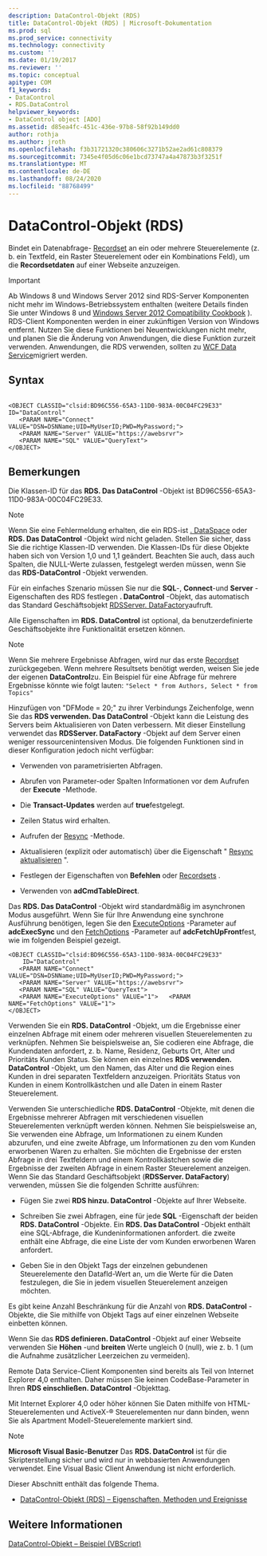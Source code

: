 ```yaml
---
description: DataControl-Objekt (RDS)
title: DataControl-Objekt (RDS) | Microsoft-Dokumentation
ms.prod: sql
ms.prod_service: connectivity
ms.technology: connectivity
ms.custom: ''
ms.date: 01/19/2017
ms.reviewer: ''
ms.topic: conceptual
apitype: COM
f1_keywords:
- DataControl
- RDS.DataControl
helpviewer_keywords:
- DataControl object [ADO]
ms.assetid: d85ea4fc-451c-436e-97b8-58f92b149dd0
author: rothja
ms.author: jroth
ms.openlocfilehash: f3b31721320c380606c3271b52ae2ad61c808379
ms.sourcegitcommit: 7345e4f05d6c06e1bcd73747a4a47873b3f3251f
ms.translationtype: MT
ms.contentlocale: de-DE
ms.lasthandoff: 08/24/2020
ms.locfileid: "88768499"
---
```

# <a name="datacontrol-object-rds"></a>DataControl-Objekt (RDS)
Bindet ein Datenabfrage- [Recordset](../ado-api/recordset-object-ado.md) an ein oder mehrere Steuerelemente (z. b. ein Textfeld, ein Raster Steuerelement oder ein Kombinations Feld), um die **Recordsetdaten** auf einer Webseite anzuzeigen.  
  
> [!IMPORTANT]
>  Ab Windows 8 und Windows Server 2012 sind RDS-Server Komponenten nicht mehr im Windows-Betriebssystem enthalten (weitere Details finden Sie unter Windows 8 und [Windows Server 2012 Compatibility Cookbook](https://www.microsoft.com/download/details.aspx?id=27416) ). RDS-Client Komponenten werden in einer zukünftigen Version von Windows entfernt. Nutzen Sie diese Funktionen bei Neuentwicklungen nicht mehr, und planen Sie die Änderung von Anwendungen, die diese Funktion zurzeit verwenden. Anwendungen, die RDS verwenden, sollten zu [WCF Data Service](https://go.microsoft.com/fwlink/?LinkId=199565)migriert werden.  
  
## <a name="syntax"></a>Syntax  
  
```  
  
<OBJECT CLASSID="clsid:BD96C556-65A3-11D0-983A-00C04FC29E33" ID="DataControl"  
   <PARAM NAME="Connect" VALUE="DSN=DSNName;UID=MyUserID;PWD=MyPassword;">  
   <PARAM NAME="Server" VALUE="https://awebsrvr">  
   <PARAM NAME="SQL" VALUE="QueryText">  
</OBJECT>  
```  
  
## <a name="remarks"></a>Bemerkungen  
 Die Klassen-ID für das **RDS. Das DataControl** -Objekt ist BD96C556-65A3-11D0-983A-00C04FC29E33.  
  
> [!NOTE]
>  Wenn Sie eine Fehlermeldung erhalten, die ein RDS-ist [. DataSpace](./dataspace-object-rds.md) oder **RDS. Das DataControl** -Objekt wird nicht geladen. Stellen Sie sicher, dass Sie die richtige Klassen-ID verwenden. Die Klassen-IDs für diese Objekte haben sich von Version 1,0 und 1,1 geändert. Beachten Sie auch, dass auch Spalten, die NULL-Werte zulassen, festgelegt werden müssen, wenn Sie das **RDS-DataControl** -Objekt verwenden.  
  
 Für ein einfaches Szenario müssen Sie nur die **SQL**-, **Connect**-und **Server** -Eigenschaften des RDS festlegen **. DataControl** -Objekt, das automatisch das Standard Geschäftsobjekt [RDSServer. DataFactory](./datafactory-object-rdsserver.md)aufruft.  
  
 Alle Eigenschaften im **RDS. DataControl** ist optional, da benutzerdefinierte Geschäftsobjekte ihre Funktionalität ersetzen können.  
  
> [!NOTE]
>  Wenn Sie mehrere Ergebnisse Abfragen, wird nur das erste [Recordset](../ado-api/recordset-object-ado.md) zurückgegeben. Wenn mehrere Resultsets benötigt werden, weisen Sie jede der eigenen **DataControl**zu. Ein Beispiel für eine Abfrage für mehrere Ergebnisse könnte wie folgt lauten: `"Select * from Authors, Select * from Topics"`  
  
 Hinzufügen von "DFMode = 20;" zu ihrer Verbindungs Zeichenfolge, wenn Sie das **RDS verwenden. Das DataControl** -Objekt kann die Leistung des Servers beim Aktualisieren von Daten verbessern. Mit dieser Einstellung verwendet das **RDSServer. DataFactory** -Objekt auf dem Server einen weniger ressourcenintensiven Modus. Die folgenden Funktionen sind in dieser Konfiguration jedoch nicht verfügbar:  
  
-   Verwenden von parametrisierten Abfragen.  
  
-   Abrufen von Parameter-oder Spalten Informationen vor dem Aufrufen der **Execute** -Methode.  
  
-   Die **Transact-Updates** werden auf **true**festgelegt.  
  
-   Zeilen Status wird erhalten.  
  
-   Aufrufen der [Resync](../ado-api/resync-method.md) -Methode.  
  
-   Aktualisieren (explizit oder automatisch) über die Eigenschaft " [Resync aktualisieren](../ado-api/update-resync-property-dynamic-ado.md) ".  
  
-   Festlegen der Eigenschaften von **Befehlen** oder [Recordsets](./recordset-sourcerecordset-properties-rds.md) .  
  
-   Verwenden von **adCmdTableDirect**.  
  
 Das **RDS. Das DataControl** -Objekt wird standardmäßig im asynchronen Modus ausgeführt. Wenn Sie für Ihre Anwendung eine synchrone Ausführung benötigen, legen Sie den [ExecuteOptions](./executeoptions-property-rds.md) -Parameter auf **adcExecSync** und den [FetchOptions](./fetchoptions-property-rds.md) -Parameter auf **adcFetchUpFront**fest, wie im folgenden Beispiel gezeigt.  
  
```  
<OBJECT CLASSID="clsid:BD96C556-65A3-11D0-983A-00C04FC29E33"   
    ID="DataControl"  
   <PARAM NAME="Connect" VALUE="DSN=DSNName;UID=MyUserID;PWD=MyPassword;">  
   <PARAM NAME="Server" VALUE="https://awebsrvr">  
   <PARAM NAME="SQL" VALUE="QueryText">  
   <PARAM NAME="ExecuteOptions" VALUE="1">   <PARAM NAME="FetchOptions" VALUE="1">  
</OBJECT>  
```  
  
 Verwenden Sie ein **RDS. DataControl** -Objekt, um die Ergebnisse einer einzelnen Abfrage mit einem oder mehreren visuellen Steuerelementen zu verknüpfen. Nehmen Sie beispielsweise an, Sie codieren eine Abfrage, die Kundendaten anfordert, z. b. Name, Residenz, Geburts Ort, Alter und Prioritäts Kunden Status. Sie können ein einzelnes **RDS verwenden. DataControl** -Objekt, um den Namen, das Alter und die Region eines Kunden in drei separaten Textfeldern anzuzeigen. Prioritäts Status von Kunden in einem Kontrollkästchen und alle Daten in einem Raster Steuerelement.  
  
 Verwenden Sie unterschiedliche **RDS. DataControl** -Objekte, mit denen die Ergebnisse mehrerer Abfragen mit verschiedenen visuellen Steuerelementen verknüpft werden können. Nehmen Sie beispielsweise an, Sie verwenden eine Abfrage, um Informationen zu einem Kunden abzurufen, und eine zweite Abfrage, um Informationen zu den vom Kunden erworbenen Waren zu erhalten. Sie möchten die Ergebnisse der ersten Abfrage in drei Textfeldern und einem Kontrollkästchen sowie die Ergebnisse der zweiten Abfrage in einem Raster Steuerelement anzeigen. Wenn Sie das Standard Geschäftsobjekt (**RDSServer. DataFactory**) verwenden, müssen Sie die folgenden Schritte ausführen:  
  
-   Fügen Sie zwei **RDS hinzu. DataControl** -Objekte auf Ihrer Webseite.  
  
-   Schreiben Sie zwei Abfragen, eine für jede **SQL** -Eigenschaft der beiden **RDS. DataControl** -Objekte. Ein **RDS. Das DataControl** -Objekt enthält eine SQL-Abfrage, die Kundeninformationen anfordert. die zweite enthält eine Abfrage, die eine Liste der vom Kunden erworbenen Waren anfordert.  
  
-   Geben Sie in den Objekt Tags der einzelnen gebundenen Steuerelemente den Datafld-Wert an, um die Werte für die Daten festzulegen, die Sie in jedem visuellen Steuerelement anzeigen möchten.  
  
 Es gibt keine Anzahl Beschränkung für die Anzahl von **RDS. DataControl** -Objekte, die Sie mithilfe von Objekt Tags auf einer einzelnen Webseite einbetten können.  
  
 Wenn Sie das **RDS definieren. DataControl** -Objekt auf einer Webseite verwenden Sie **Höhen** -und **breiten** Werte ungleich 0 (null), wie z. b. 1 (um die Aufnahme zusätzlicher Leerzeichen zu vermeiden).  
  
 Remote Data Service-Client Komponenten sind bereits als Teil von Internet Explorer 4,0 enthalten. Daher müssen Sie keinen CodeBase-Parameter in Ihren **RDS einschließen. DataControl** -Objekttag.  
  
 Mit Internet Explorer 4,0 oder höher können Sie Daten mithilfe von HTML-Steuerelementen und ActiveX-® Steuerelementen nur dann binden, wenn Sie als Apartment Modell-Steuerelemente markiert sind.  
  
> [!NOTE]
>  **Microsoft Visual Basic-Benutzer** Das **RDS. DataControl** ist für die Skripterstellung sicher und wird nur in webbasierten Anwendungen verwendet. Eine Visual Basic Client Anwendung ist nicht erforderlich.  
  
 Dieser Abschnitt enthält das folgende Thema.  
  
-   [DataControl-Objekt (RDS) – Eigenschaften, Methoden und Ereignisse](./datacontrol-object-rds-properties-methods-and-events.md)  
  
## <a name="see-also"></a>Weitere Informationen  
 [DataControl-Objekt – Beispiel (VBScript)](./datacontrol-object-example-vbscript.md)